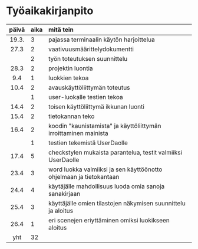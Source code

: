 # Työaikakirjanpito

| päivä | aika | mitä tein  |
| :----:|:-----| :-----|
| 19.3. | 3    | pajassa terminaalin käytön harjoittelua |
| 27.3  | 2    | vaativuusmäärittelydokumentti |
|       | 2    | työn toteutuksen suunnittelu|
| 28.3  | 2    | projektin luontia|
| 9.4   | 1    | luokkien tekoa|
| 10.4  | 2    | avauskäyttöliittymän toteutus|
|       | 1    | user-luokalle testien tekoa|
| 14.4  | 2    | toisen käyttöliittymä ikkunan luonti|
| 15.4  | 2    | tietokannan teko|
| 16.4  | 2    | koodin "kaunistamista" ja käyttöliittymän irroittaminen mainista|
|       | 1    | testien tekemistä UserDaolle |
| 17.4  | 5    | checkstylen mukaista parantelua, testit valmiiksi UserDaolle|
| 23.4  | 3    | word luokka valmiiksi ja sen käyttöönotto ohjelmaan ja tietokantaan|
| 24.4  | 4    | käytäjälle mahdollisuus luoda omia sanoja sanakirjaan|
| 25.4  | 3    | käyttäjälle omien tilastojen näkymisen suunnittelu ja aloitus|
| 26.4  | 1    | eri scenejen eriyttäminen omiksi luokikseen aloitus|
| yht   | 32   |



